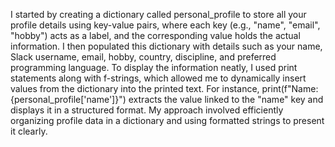 I started by creating a dictionary called personal_profile to store all your profile details using key-value pairs, where each key (e.g., "name", "email", "hobby") acts as a label, and the corresponding value holds the actual information. I then populated this dictionary with details such as your name, Slack username, email, hobby, country, discipline, and preferred programming language. To display the information neatly, I used print statements along with f-strings, which allowed me to dynamically insert values from the dictionary into the printed text. For instance, print(f"Name: {personal_profile['name']}") extracts the value linked to the "name" key and displays it in a structured format. My approach involved efficiently organizing profile data in a dictionary and using formatted strings to present it clearly.
